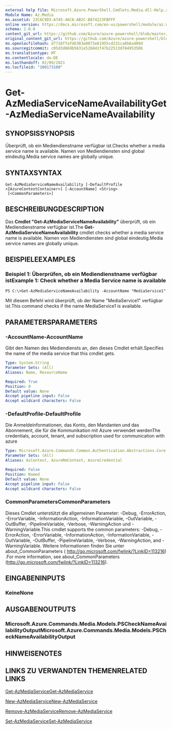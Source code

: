 ```yaml
---
external help file: Microsoft.Azure.PowerShell.Cmdlets.Media.dll-Help.xml
Module Name: Az.Media
ms.assetid: 23C6C9D3-A745-46C8-AB2C-B874223FBFFF
online version: https://docs.microsoft.com/en-us/powershell/module/az.media/get-azmediaservicenameavailability
schema: 2.0.0
content_git_url: https://github.com/Azure/azure-powershell/blob/master/src/Media/Media/help/Get-AzMediaServiceNameAvailability.md
original_content_git_url: https://github.com/Azure/azure-powershell/blob/master/src/Media/Media/help/Get-AzMediaServiceNameAvailability.md
ms.openlocfilehash: d7718ffafd6383e0873e61955cd231ca8b6a409d
ms.sourcegitcommit: c05d3d669b5631e526841f47b22513d78495350b
ms.translationtype: MT
ms.contentlocale: de-DE
ms.lasthandoff: 02/09/2021
ms.locfileid: "100173100"
---
```

# <span data-ttu-id="c5901-101">Get-AzMediaServiceNameAvailability</span><span class="sxs-lookup"><span data-stu-id="c5901-101">Get-AzMediaServiceNameAvailability</span></span>

## <span data-ttu-id="c5901-102">SYNOPSIS</span><span class="sxs-lookup"><span data-stu-id="c5901-102">SYNOPSIS</span></span>
<span data-ttu-id="c5901-103">Überprüft, ob ein Mediendienstname verfügbar ist.</span><span class="sxs-lookup"><span data-stu-id="c5901-103">Checks whether a media service name is available.</span></span>
<span data-ttu-id="c5901-104">Namen von Mediendiensten sind global eindeutig.</span><span class="sxs-lookup"><span data-stu-id="c5901-104">Media service names are globally unique.</span></span>

## <span data-ttu-id="c5901-105">SYNTAX</span><span class="sxs-lookup"><span data-stu-id="c5901-105">SYNTAX</span></span>

```
Get-AzMediaServiceNameAvailability [-DefaultProfile <IAzureContextContainer>] [-AccountName] <String>
 [<CommonParameters>]
```

## <span data-ttu-id="c5901-106">BESCHREIBUNG</span><span class="sxs-lookup"><span data-stu-id="c5901-106">DESCRIPTION</span></span>
<span data-ttu-id="c5901-107">Das **Cmdlet "Get-AzMediaServiceNameAvailability"** überprüft, ob ein Mediendienstname verfügbar ist.</span><span class="sxs-lookup"><span data-stu-id="c5901-107">The **Get-AzMediaServiceNameAvailability** cmdlet checks whether a media service name is available.</span></span>
<span data-ttu-id="c5901-108">Namen von Mediendiensten sind global eindeutig.</span><span class="sxs-lookup"><span data-stu-id="c5901-108">Media service names are globally unique.</span></span>

## <span data-ttu-id="c5901-109">BEISPIELE</span><span class="sxs-lookup"><span data-stu-id="c5901-109">EXAMPLES</span></span>

### <span data-ttu-id="c5901-110">Beispiel 1: Überprüfen, ob ein Mediendienstname verfügbar ist</span><span class="sxs-lookup"><span data-stu-id="c5901-110">Example 1: Check whether a Media Service name is available</span></span>
```
PS C:\>Get-AzMediaServiceNameAvailability -AccountName "MediaService1"
```

<span data-ttu-id="c5901-111">Mit diesem Befehl wird überprüft, ob der Name "MediaService1" verfügbar ist.</span><span class="sxs-lookup"><span data-stu-id="c5901-111">This command checks if the name MediaService1 is available.</span></span>

## <span data-ttu-id="c5901-112">PARAMETERS</span><span class="sxs-lookup"><span data-stu-id="c5901-112">PARAMETERS</span></span>

### <span data-ttu-id="c5901-113">-AccountName</span><span class="sxs-lookup"><span data-stu-id="c5901-113">-AccountName</span></span>
<span data-ttu-id="c5901-114">Gibt den Namen des Mediendiensts an, den dieses Cmdlet erhält.</span><span class="sxs-lookup"><span data-stu-id="c5901-114">Specifies the name of the media service that this cmdlet gets.</span></span>

```yaml
Type: System.String
Parameter Sets: (All)
Aliases: Name, ResourceName

Required: True
Position: 0
Default value: None
Accept pipeline input: False
Accept wildcard characters: False
```

### <span data-ttu-id="c5901-115">-DefaultProfile</span><span class="sxs-lookup"><span data-stu-id="c5901-115">-DefaultProfile</span></span>
<span data-ttu-id="c5901-116">Die Anmeldeinformationen, das Konto, den Mandanten und das Abonnement, die für die Kommunikation mit Azure verwendet werden</span><span class="sxs-lookup"><span data-stu-id="c5901-116">The credentials, account, tenant, and subscription used for communication with azure</span></span>

```yaml
Type: Microsoft.Azure.Commands.Common.Authentication.Abstractions.Core.IAzureContextContainer
Parameter Sets: (All)
Aliases: AzContext, AzureRmContext, AzureCredential

Required: False
Position: Named
Default value: None
Accept pipeline input: False
Accept wildcard characters: False
```

### <span data-ttu-id="c5901-117">CommonParameters</span><span class="sxs-lookup"><span data-stu-id="c5901-117">CommonParameters</span></span>
<span data-ttu-id="c5901-118">Dieses Cmdlet unterstützt die allgemeinen Parameter: -Debug, -ErrorAction, -ErrorVariable, -InformationAction, -InformationVariable, -OutVariable, -OutBuffer, -PipelineVariable, -Verbose, -WarningAction und -WarningVariable.</span><span class="sxs-lookup"><span data-stu-id="c5901-118">This cmdlet supports the common parameters: -Debug, -ErrorAction, -ErrorVariable, -InformationAction, -InformationVariable, -OutVariable, -OutBuffer, -PipelineVariable, -Verbose, -WarningAction, and -WarningVariable.</span></span> <span data-ttu-id="c5901-119">Weitere Informationen finden Sie unter about_CommonParameters ( http://go.microsoft.com/fwlink/?LinkID=113216) .</span><span class="sxs-lookup"><span data-stu-id="c5901-119">For more information, see about_CommonParameters (http://go.microsoft.com/fwlink/?LinkID=113216).</span></span>

## <span data-ttu-id="c5901-120">EINGABEN</span><span class="sxs-lookup"><span data-stu-id="c5901-120">INPUTS</span></span>

### <span data-ttu-id="c5901-121">Keine</span><span class="sxs-lookup"><span data-stu-id="c5901-121">None</span></span>

## <span data-ttu-id="c5901-122">AUSGABEN</span><span class="sxs-lookup"><span data-stu-id="c5901-122">OUTPUTS</span></span>

### <span data-ttu-id="c5901-123">Microsoft.Azure.Commands.Media.Models.PSCheckNameAvailabilityOutput</span><span class="sxs-lookup"><span data-stu-id="c5901-123">Microsoft.Azure.Commands.Media.Models.PSCheckNameAvailabilityOutput</span></span>

## <span data-ttu-id="c5901-124">HINWEISE</span><span class="sxs-lookup"><span data-stu-id="c5901-124">NOTES</span></span>

## <span data-ttu-id="c5901-125">LINKS ZU VERWANDTEN THEMEN</span><span class="sxs-lookup"><span data-stu-id="c5901-125">RELATED LINKS</span></span>

[<span data-ttu-id="c5901-126">Get-AzMediaService</span><span class="sxs-lookup"><span data-stu-id="c5901-126">Get-AzMediaService</span></span>](./Get-AzMediaService.md)

[<span data-ttu-id="c5901-127">New-AzMediaService</span><span class="sxs-lookup"><span data-stu-id="c5901-127">New-AzMediaService</span></span>](./New-AzMediaService.md)

[<span data-ttu-id="c5901-128">Remove-AzMediaService</span><span class="sxs-lookup"><span data-stu-id="c5901-128">Remove-AzMediaService</span></span>](./Remove-AzMediaService.md)

[<span data-ttu-id="c5901-129">Set-AzMediaService</span><span class="sxs-lookup"><span data-stu-id="c5901-129">Set-AzMediaService</span></span>](./Set-AzMediaService.md)


